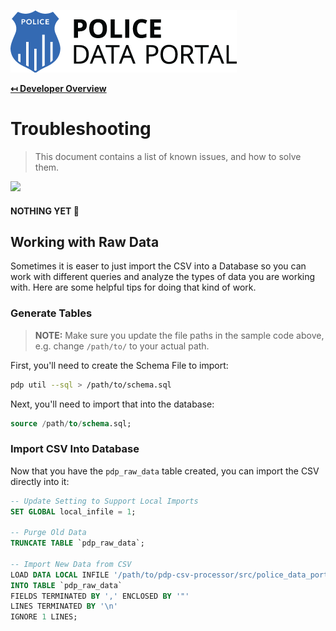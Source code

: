 ![Logo](img/logo.png "Logo")

**[↤ Developer Overview](../README.md)**

Troubleshooting
===

> This document contains a list of known issues, and how to solve them.

<img src="https://octodex.github.com/images/dinotocat.png" width="400" />

#### NOTHING YET :tada:

Working with Raw Data
---

Sometimes it is easer to just import the CSV into a Database so you can work with different queries and analyze the types of data you are working with.  Here are some helpful tips for doing that kind of work.

### Generate Tables

> **NOTE:** Make sure you update the file paths in the sample code above, e.g. change `/path/to/` to your actual path.

First, you'll need to create the Schema File to import:

```bash
pdp util --sql > /path/to/schema.sql
```

Next, you'll need to import that into the database:

```sql
source /path/to/schema.sql;
```

### Import CSV Into Database

Now that you have the `pdp_raw_data` table created, you can import the CSV directly into it:

```sql
-- Update Setting to Support Local Imports
SET GLOBAL local_infile = 1;

-- Purge Old Data
TRUNCATE TABLE `pdp_raw_data`;

-- Import New Data from CSV
LOAD DATA LOCAL INFILE '/path/to/pdp-csv-processor/src/police_data_portal.csv'
INTO TABLE `pdp_raw_data`
FIELDS TERMINATED BY ',' ENCLOSED BY '"'
LINES TERMINATED BY '\n'
IGNORE 1 LINES;
```
